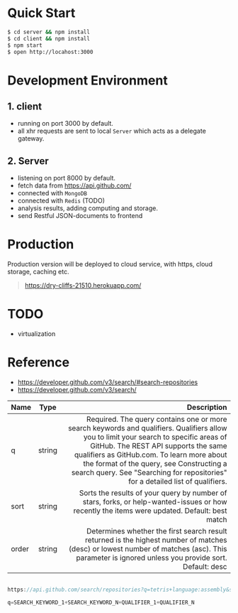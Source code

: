 # Quick Start

```bash
$ cd server && npm install
$ cd client && npm install
$ npm start
$ open http://locahost:3000
```

# Development Environment
## 1. client

- running on port 3000 by default.
- all xhr requests are sent to local `Server` which acts as a delegate gateway.

## 2. Server

- listening on port 8000 by default.
- fetch data from https://api.github.com/
- connected with `MongoDB`
- connected with `Redis` (TODO)
- analysis results, adding computing and storage.
- send Restful JSON-documents to frontend

# Production

Production version will be deployed to cloud service, with https, cloud storage, caching etc.

> https://dry-cliffs-21510.herokuapp.com/


# TODO

- virtualization


# Reference

- https://developer.github.com/v3/search/#search-repositories
- https://developer.github.com/v3/search/

| Name | Type | Description |
| -- | :--: | --: |
| q | string | Required. The query contains one or more search keywords and qualifiers. Qualifiers allow you to limit your search to specific areas of GitHub. The REST API supports the same qualifiers as GitHub.com. To learn more about the format of the query, see Constructing a search query. See "Searching for repositories" for a detailed list of qualifiers. |
| sort | string | Sorts the results of your query by number of stars, forks, or help-wanted-issues or how recently the items were updated. Default: best match |
| order | string | Determines whether the first search result returned is the highest number of matches (desc) or lowest number of matches (asc). This parameter is ignored unless you provide sort. Default: desc |

```javascript

https://api.github.com/search/repositories?q=tetris+language:assembly&sort=stars&order=desc

q=SEARCH_KEYWORD_1+SEARCH_KEYWORD_N+QUALIFIER_1+QUALIFIER_N

```


